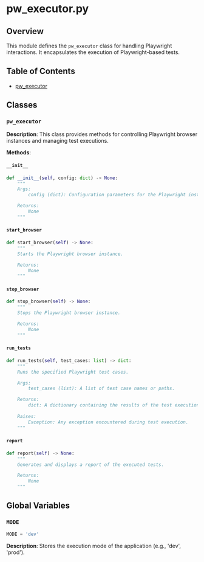 # pw_executor.py

## Overview

This module defines the `pw_executor` class for handling Playwright interactions.  It encapsulates the execution of Playwright-based tests.


## Table of Contents

* [pw_executor](#pw_executor)


## Classes

### `pw_executor`

**Description**: This class provides methods for controlling Playwright browser instances and managing test executions.


**Methods**:

#### `__init__`

```python
def __init__(self, config: dict) -> None:
    """
    Args:
        config (dict): Configuration parameters for the Playwright instance.

    Returns:
        None
    """
```

#### `start_browser`

```python
def start_browser(self) -> None:
    """
    Starts the Playwright browser instance.

    Returns:
        None
    """
```

#### `stop_browser`

```python
def stop_browser(self) -> None:
    """
    Stops the Playwright browser instance.

    Returns:
        None
    """
```


#### `run_tests`

```python
def run_tests(self, test_cases: list) -> dict:
    """
    Runs the specified Playwright test cases.

    Args:
        test_cases (list): A list of test case names or paths.

    Returns:
        dict: A dictionary containing the results of the test execution.
    
    Raises:
        Exception: Any exception encountered during test execution.
    """
```

#### `report`


```python
def report(self) -> None:
    """
    Generates and displays a report of the executed tests.

    Returns:
        None
    """
```


## Global Variables

### `MODE`

```python
MODE = 'dev'
```

**Description**: Stores the execution mode of the application (e.g., 'dev', 'prod').



```